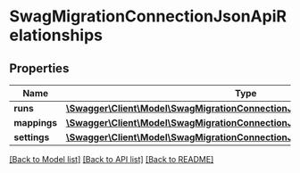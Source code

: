 # SwagMigrationConnectionJsonApiRelationships

## Properties
Name | Type | Description | Notes
------------ | ------------- | ------------- | -------------
**runs** | [**\Swagger\Client\Model\SwagMigrationConnectionJsonApiRelationshipsRuns**](SwagMigrationConnectionJsonApiRelationshipsRuns.md) |  | [optional] 
**mappings** | [**\Swagger\Client\Model\SwagMigrationConnectionJsonApiRelationshipsMappings**](SwagMigrationConnectionJsonApiRelationshipsMappings.md) |  | [optional] 
**settings** | [**\Swagger\Client\Model\SwagMigrationConnectionJsonApiRelationshipsSettings**](SwagMigrationConnectionJsonApiRelationshipsSettings.md) |  | [optional] 

[[Back to Model list]](../../README.md#documentation-for-models) [[Back to API list]](../../README.md#documentation-for-api-endpoints) [[Back to README]](../../README.md)

